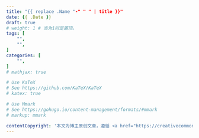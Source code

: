 ```yaml
---
title: "{{ replace .Name "-" " " | title }}"
date: {{ .Date }}
draft: true
# weight: 1 # 当为1时是置顶。
tags: [
    "",
    "",
]
categories: [
    "",
]
# mathjax: true

# Use KaTeX
# See https://github.com/KaTeX/KaTeX
# katex: true

# Use Mmark
# See https://gohugo.io/content-management/formats/#mmark
# markup: mmark

contentCopyright: '本文为博主原创文章，遵循 <a href="https://creativecommons.org/licenses/by-sa/4.0/" rel="noopener" target="_blank">CC 4.0 BY-SA 版权协议</a>，转载请附上原文出处链接和本声明。'
---
```


